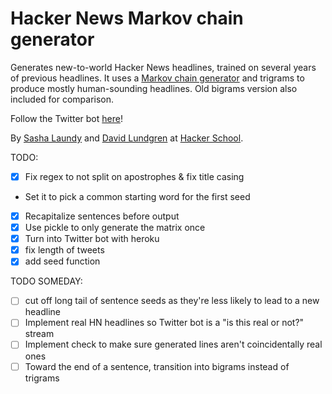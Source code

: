 Hacker News Markov chain generator
==================

Generates new-to-world Hacker News headlines, trained on several years of previous headlines. It uses a [Markov chain generator]() and trigrams to produce mostly human-sounding headlines. Old bigrams version also included for comparison. 

Follow the Twitter bot [here](https://twitter.com/HackerNewsOrNot)! 

By [Sasha Laundy](http://github.com/sursh) and [David Lundgren](http://github.com/maxlikely) at [Hacker School](http://hackerschool.com). 

TODO: 

- [x] Fix regex to not split on apostrophes & fix title casing
- Set it to pick a common starting word for the first seed
- [x] Recapitalize sentences before output
- [x] Use pickle to only generate the matrix once
- [x] Turn into Twitter bot with heroku
- [x] fix length of tweets
- [x] add seed function

TODO SOMEDAY: 

- [ ] cut off long tail of sentence seeds as they're less likely to lead to a new headline
- [ ] Implement real HN headlines so Twitter bot is a "is this real or not?" stream
- [ ] Implement check to make sure generated lines aren't coincidentally real ones
- [ ] Toward the end of a sentence, transition into bigrams instead of trigrams